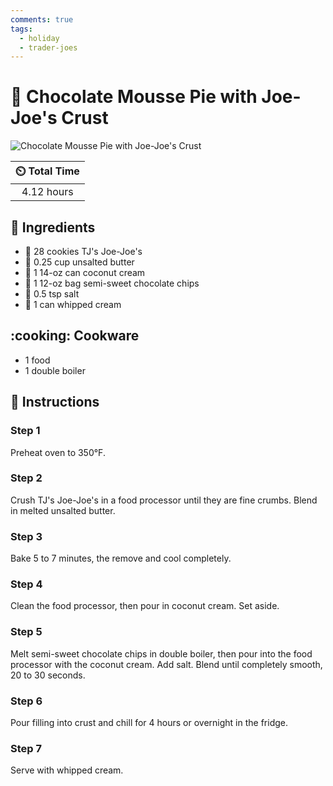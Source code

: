 ```yaml
---
comments: true
tags:
  - holiday
  - trader-joes
---
```

# :pie: Chocolate Mousse Pie with Joe-Joe's Crust

![Chocolate Mousse Pie with Joe-Joe's Crust](../assets/images/chocolate-mousse-pie-with-joe-joe's-crust.jpg)

| :timer_clock: Total Time |
|:-----------------------: |
| 4.12 hours |

## :salt: Ingredients

- :cookie: 28 cookies TJ's Joe-Joe's
- :butter: 0.25 cup unsalted butter
- :coconut: 1 14-oz can coconut cream
- :chocolate_bar: 1 12-oz bag semi-sweet chocolate chips
- :salt: 0.5 tsp salt
- :ice_cream: 1 can whipped cream

## :cooking: Cookware

- 1 food
- 1 double boiler

## :pencil: Instructions

### Step 1

Preheat oven to 350°F.

### Step 2

Crush TJ's Joe-Joe's in a food processor until they are fine crumbs. Blend in melted unsalted butter.

### Step 3

Bake 5 to 7 minutes, the remove and cool completely.

### Step 4

Clean the food processor, then pour in coconut cream. Set aside.

### Step 5

Melt semi-sweet chocolate chips in double boiler, then pour into the food processor with the coconut cream. Add salt.
Blend until completely smooth, 20 to 30 seconds.

### Step 6

Pour filling into crust and chill for 4 hours or overnight in the fridge.

### Step 7

Serve with whipped cream.
